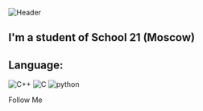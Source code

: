 ![Header](https://github.com/izipivo/izipivo/blob/main/assets/MpkmJUo.gif)

## I'm a student of School 21 (Moscow)

## Language:
![C++](https://img.shields.io/badge/-C++epta-00BFFF?style=for-the-badge&logo=Cplusplus)
![C](https://img.shields.io/badge/-prosto_epta-BA55D3?style=for-the-badge&logo=C)
![python](https://img.shields.io/badge/-zmeya-FFFFFF?style=for-the-badge&logo=Python)

Follow Me